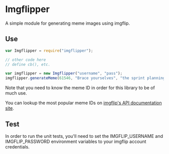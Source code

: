 # Imgflipper

A simple module for generating meme images using imgflip.

## Use

```js
var Imgflipper = require("imgflipper");

// other code here
// define cb(), etc.

var imgflipper = new Imgflipper("username", "pass");
imgflipper.generateMeme(61546, "Brace yourselves", "the sprint planning session is coming", cb);
```

Note that you need to know the meme ID in order for this library to be of much use.

You can lookup the most popular meme IDs on [imgflip's API documentation site](https://api.imgflip.com/popular_meme_ids).


## Test

In order to run the unit tests, you'll need to set the IMGFLIP_USERNAME and IMGFLIP_PASSWORD environment variables to your imgflip account credentials.



